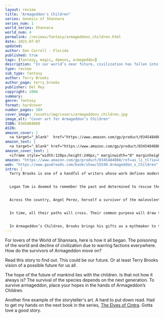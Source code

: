 ```yaml
---
layout: review
title: "Armageddon's Children"
series: Genesis of Shannara
series_num: 1
world_series: Shannara
world_num: 4
permalink: /reviews/fantasy/armageddons_children.html
date: 2021-07-07
updated: 
author: Dan Carroll - Florida
published: true
tags: [fantasy, magic, demons, armegeddon]
description: "In our world’s near future, civilization has fallen into terrifying chaos. Navigating the scarred landscape that once was America and guided by a powerful talisman, Logan Tom has sworn an oath to seek out a remarkable being born of magic and destined to lead the final fight against darkness. In time, Logan’s path will cross with others: Angel Perez, herself a survivor of death-dealing forces, and a makeshift family of refugees forced to survive among street gangs, mutants, and marauders. Common purpose will draw Logan and his allies together. Their courage and convictions will be tested and their fates will be decided, as their singular crusade begins: to take back, or lose forever, the only world they have."
type: review
sub_type: fantasy
author: Terry Brooks
author_page: terry_brooks
publisher: Del Rey
copyright: 2006
summary: 
genre: fantasy
format: hardcover
number_pages: 384
cover_image: /assets/img/covers/armageddons_children.jpg
image_alt: "Cover art for Armageddon’s Children"
ISBN: 0345484088
ASIN: 
amazon_cover: |
  <a target="_blank"  href="https://www.amazon.com/gp/product/0345484088/ref=as_li_tl?ie=UTF8&camp=1789&creative=9325&creativeASIN=0345484088&linkCode=as2&tag=floridan21-20&linkId=47003c44123f930b3f53efca784661f3"><img border="0" src="//ws-na.amazon-adsystem.com/widgets/q?_encoding=UTF8&MarketPlace=US&ASIN=0345484088&ServiceVersion=20070822&ID=AsinImage&WS=1&Format=_SL250_&tag=floridan21-20" ></a>
amazon_text: |
  <a target="_blank" href="https://www.amazon.com/gp/product/0345484088/ref=as_li_tl?ie=UTF8&camp=1789&creative=9325&creativeASIN=0345484088&linkCode=as2&tag=floridan21-20&linkId=e5c2621f2a25a5f70d7a24c2b5b2d88e">Armageddon's Children (The Genesis of Shannara, Book 1)</a>
amazon_cover_text: |
  <iframe style="width:120px;height:240px;" marginwidth="0" marginheight="0" scrolling="no" frameborder="0" src="//ws-na.amazon-adsystem.com/widgets/q?ServiceVersion=20070822&OneJS=1&Operation=GetAdHtml&MarketPlace=US&source=ac&ref=tf_til&ad_type=product_link&tracking_id=floridan21-20&marketplace=amazon&amp;region=US&placement=0345484088&asins=0345484088&linkId=78b7003aff7f6ea8fc751659bd6baba7&show_border=false&link_opens_in_new_window=false&price_color=333333&title_color=0066c0&bg_color=ffffff"></iframe>
amazon: "https://www.amazon.com/gp/product/0345484088/ref=as_li_tl?ie=UTF8&tag=floridan21-20&camp=1789&creative=9325&linkCode=as2&creativeASIN=0345484088&linkId=02a2553a664480ae874886ffb8629b14"
web: "https://www.goodreads.com/book/show/15549.Armageddon_s_Children"
intro: |
  Terry Brooks is one of a handful of writers whose work defines modern fantasy fiction. His twenty-three international bestsellers have ranged from the beloved Shannara series to stories that tread a much darker path. Armageddon’s Children is a new creation–the perfect opportunity for readers unfamiliar with Brooks’s previous work to experience an author at the height of his considerable storytelling powers. It is a gripping chronicle of a once-familiar world now spun shockingly out of control, in which an extraordinary few struggle to salvage hope in the face of terrifying chaos.


  Logan Tom is doomed to remember the past and determined to rescue the future. Far behind him lies a boyhood cut violently short by his family’s slaughter, when the forces of madness and hate swept our world after decadent excesses led to civilization’s downfall. Somewhere ahead of him rests the only chance to beat back the minions of evil that are systematically killing and enslaving the last remnants of humanity. Navigating the scarred and poisoned landscape that once was America and guided by a powerful talisman, Logan has sworn an oath to seek out a remarkable being born of magic, possessed of untold abilities, and destined to lead the final fight against darkness.


  Across the country, Angel Perez, herself a survivor of the malevolent, death-dealing forces combing the land, has also been chosen for an uncanny mission in the name of her ruined world’s salvation. From the devastated streets of Los Angeles, she will journey to find a place–and a people–shrouded in mystery, celebrated in legend, and vital to the cause of humankind . . . even as a relentless foe follows close behind, bent on her extermination. While in the nearly forsaken city of Seattle, a makeshift family of refugees has carved out a tenuous existence among the street gangs, mutants, and marauders fighting to stay alive against mounting odds–and something unspeakable that has come from the shadows in search of prey.


  In time, all their paths will cross. Their common purpose will draw them together. Their courage and convictions will be tested and their fates will be decided, as their singular crusade begins: to take back, or lose forever, the only world they have.


  In Armageddon’s Children, Brooks brings his gifts as a mythmaker to the timeless theme of the unending, essential conflict between darkness and light–and carries his unique imaginative vision to a stunning new level. Prepare for a breathtaking tour de force. To those who are new to Terry Brooks, welcome. And to those who have read him for many years: prepare for a dramatic surprise.
---
```


For lovers of the World of Shannara, here is how it all began. The poisoning of the world and decline of civilization due to warring factions everywhere. How do the survivors of Armageddon move on?

Read this story to find out. This could be our future. Or at least Terry Brooks vision of a possible future for us all.

The hope of the future of mankind lies with the children. Is that not how it always is? The survival of the species depends on the next generation. To survive armageddon, place your hopes in the hands of Armageddon’s Children.

Another fine example of the storyteller's art. A hard to put down read. Had to get my hands on the next book in the series, [The Elves of Cintra](/reviews/fantasy/the_elves_of_cintra.html). Gotta love a good story.
